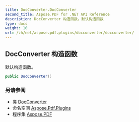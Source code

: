 ```yaml
---
title: DocConverter.DocConverter
second_title: Aspose.PDF for .NET API Reference
description: DocConverter 构造函数。默认构造函数
type: docs
weight: 10
url: /zh/net/aspose.pdf.plugins/docconverter/docconverter/
---
```

## DocConverter 构造函数

默认构造函数。

```csharp
public DocConverter()
```

### 另请参阅

* 类 [DocConverter](../)
* 命名空间 [Aspose.Pdf.Plugins](../../../aspose.pdf.plugins/)
* 程序集 [Aspose.PDF](../../../)